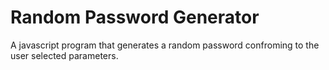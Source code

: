 # Random Password Generator
 A javascript program that generates a random password confroming to the user selected parameters.
